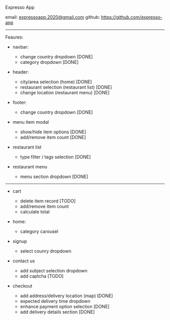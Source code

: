 Expresso App


email: expressoapp.2020@gmail.com
github: https://github.com/expresso-app

----------------------------------------------------

Feaures:

- navbar:
    - change country dropdown [DONE]
    - category dropdown [DONE]

- header:
    - city/area selection (home) [DONE]
    - restaurant selection (restaurant list) [DONE]
    - change location (restaurant menu) [DONE]

- footer:
    - change country dropdown [DONE]

- menu item modal
    - show/hide item options [DONE]
    - add/remove item count [DONE]

- restaurant list
    - type filter / tags selection  [DONE]

- restaurant menu
    - menu section dropdown   [DONE]

----------------------------------------------------------------------------------


- cart
    - delete item record [TODO]
    - add/remove item count
    - calculate total


- home:
    - category carousel 

- signup
    - select counry dropdown

- contact us
    - add subject selection dropdown
    - add captcha [TODO]

- checkout
    - add address/delivery location (map) [DONE]
    - expected delivery time dropdown
    - enhance payment option selection [DONE] 
    - add delivery details section    [DONE]



